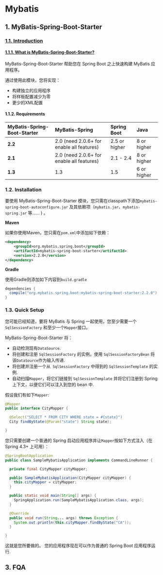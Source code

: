 # Mybatis

## 1. MyBatis-Spring-Boot-Starter

### [1.1. Introduction](https://mybatis.org/mybatis-3/)

#### [1.1.1. What is MyBatis-Spring-Boot-Starter?](http://mybatis.org/spring-boot-starter/mybatis-spring-boot-autoconfigure/)

MyBatis-Spring-Boot-Starter 帮助您在 Spring Boot 之上快速构建 MyBatis 应用程序。

通过使用此模块，您将实现：

- 构建独立的应用程序
- 将样板配置减少为零
- 更少的XML配置

#### 1.1.2. Requirements

| MyBatis-Spring-Boot-Starter | MyBatis-Spring                            | Spring Boot   | Java        |
| :-------------------------- | :---------------------------------------- | :------------ | :---------- |
| **2.2**                     | 2.0 (need 2.0.6+ for enable all features) | 2.5 or higher | 8 or higher |
| **2.1**                     | 2.0 (need 2.0.6+ for enable all features) | 2.1 - 2.4     | 8 or higher |
| **1.3**                     | 1.3                                       | 1.5           | 6 or higher |

### 1.2. Installation

要使用 MyBatis-Spring-Boot-Starter 模块，您只需在classpath下添加`mybatis-spring-boot-autoconfigure.jar` 及其依赖项（`mybatis.jar`、`mybatis-spring.jar` 等...... ) 。

**Maven**

如果你使用Maven，您只需在`pom.xml`中添加如下依赖：

```xml
<dependency>
    <groupId>org.mybatis.spring.boot</groupId>
    <artifactId>mybatis-spring-boot-starter</artifactId>
    <version>2.2.0</version>
</dependency>
```

**Gradle**

使用Gradle则添加如下内容到`build.gradle`

```groovy
dependencies {
  compile("org.mybatis.spring.boot:mybatis-spring-boot-starter:2.2.0")
}
```

### 1.3. Quick Setup

您可能已经知道，要将 MyBatis 与 Spring 一起使用，您至少需要一个 `SqlSessionFactory` 和至少一个`Mapper`接口。

 MyBatis-Spring-Boot-Starter 将：

- 自动检测现有`DataSource`.
- 将创建和注册 `SqlSessionFactory` 的实例，使用 `SqlSessionFactoryBean` 将该`DataSource`作为输入传递.
- 将创建并注册一个从` SqlSessionFactory` 中得到的 `SqlSessionTemplate` 的实例.
- 自动扫描`Mapper`，将它们链接到 `SqlSessionTemplate` 并将它们注册到 Spring 上下文，以便它们可以注入到您的 bean 中.

假设我们有如下`Mapper`:

```java
@Mapper
public interface CityMapper {

  @Select("SELECT * FROM CITY WHERE state = #{state}")
  City findByState(@Param("state") String state);

}
```

您只需要创建一个普通的 Spring 启动应用程序并让`Mapper`按如下方式注入（在 Spring 4.3+ 上可用）：

```java
@SpringBootApplication
public class SampleMybatisApplication implements CommandLineRunner {

  private final CityMapper cityMapper;

  public SampleMybatisApplication(CityMapper cityMapper) {
    this.cityMapper = cityMapper;
  }

  public static void main(String[] args) {
    SpringApplication.run(SampleMybatisApplication.class, args);
  }

  @Override
  public void run(String... args) throws Exception {
    System.out.println(this.cityMapper.findByState("CA"));
  }

}
```

这就是您所要做的。 您的应用程序现在可以作为普通的 Spring Boot 应用程序运行.

## 3. FQA
